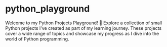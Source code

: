 # python_playground
Welcome to my Python Projects Playground! 🐍  Explore a collection of small Python projects I've created as part of my learning journey. These projects cover a wide range of topics and showcase my progress as I dive into the world of Python programming.
